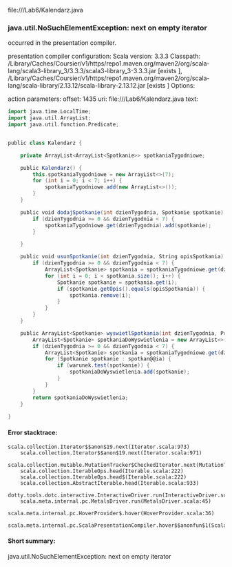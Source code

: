 file://<WORKSPACE>/Lab6/Kalendarz.java
### java.util.NoSuchElementException: next on empty iterator

occurred in the presentation compiler.

presentation compiler configuration:
Scala version: 3.3.3
Classpath:
<HOME>/Library/Caches/Coursier/v1/https/repo1.maven.org/maven2/org/scala-lang/scala3-library_3/3.3.3/scala3-library_3-3.3.3.jar [exists ], <HOME>/Library/Caches/Coursier/v1/https/repo1.maven.org/maven2/org/scala-lang/scala-library/2.13.12/scala-library-2.13.12.jar [exists ]
Options:



action parameters:
offset: 1435
uri: file://<WORKSPACE>/Lab6/Kalendarz.java
text:
```scala
import java.time.LocalTime;
import java.util.ArrayList;
import java.util.function.Predicate;


public class Kalendarz {

    private ArrayList<ArrayList<Spotkanie>> spotkaniaTygodniowe;

    public Kalendarz() {
        this.spotkaniaTygodniowe = new ArrayList<>(7); 
        for (int i = 0; i < 7; i++) {
            spotkaniaTygodniowe.add(new ArrayList<>()); 
        }
    }

    public void dodajSpotkanie(int dzienTygodnia, Spotkanie spotkanie) {
        if (dzienTygodnia >= 0 && dzienTygodnia < 7) {
            spotkaniaTygodniowe.get(dzienTygodnia).add(spotkanie);
        }

    }

    public void usunSpotkanie(int dzienTygodnia, String opisSpotkania) {
        if (dzienTygodnia >= 0 && dzienTygodnia < 7) {
            ArrayList<Spotkanie> spotkania = spotkaniaTygodniowe.get(dzienTygodnia);
            for (int i = 0; i < spotkania.size(); i++) {
                Spotkanie spotkanie = spotkania.get(i);
                if (spotkanie.getOpis().equals(opisSpotkania)) {
                    spotkania.remove(i);
                }
            }
        }
    }

    public ArrayList<Spotkanie> wyswietlSpotkania(int dzienTygodnia, Predicate<Spotkanie> warunek) {
        ArrayList<Spotkanie> spotkaniaDoWyswietlenia = new ArrayList<>();
        if (dzienTygodnia >= 0 && dzienTygodnia < 7) {
            ArrayList<Spotkanie> spotkania = spotkaniaTygodniowe.get(dzienTygodnia);
            for (Spotkanie spotkanie : spotkan@@ia) {
                if (warunek.test(spotkanie)) {
                    spotkaniaDoWyswietlenia.add(spotkanie);
                }
            }
        }
        return spotkaniaDoWyswietlenia;
    }
    
}

```



#### Error stacktrace:

```
scala.collection.Iterator$$anon$19.next(Iterator.scala:973)
	scala.collection.Iterator$$anon$19.next(Iterator.scala:971)
	scala.collection.mutable.MutationTracker$CheckedIterator.next(MutationTracker.scala:76)
	scala.collection.IterableOps.head(Iterable.scala:222)
	scala.collection.IterableOps.head$(Iterable.scala:222)
	scala.collection.AbstractIterable.head(Iterable.scala:933)
	dotty.tools.dotc.interactive.InteractiveDriver.run(InteractiveDriver.scala:168)
	scala.meta.internal.pc.MetalsDriver.run(MetalsDriver.scala:45)
	scala.meta.internal.pc.HoverProvider$.hover(HoverProvider.scala:36)
	scala.meta.internal.pc.ScalaPresentationCompiler.hover$$anonfun$1(ScalaPresentationCompiler.scala:366)
```
#### Short summary: 

java.util.NoSuchElementException: next on empty iterator